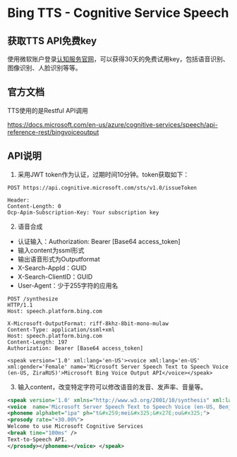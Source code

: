 # Bing TTS - Cognitive Service Speech

## 获取TTS API免费key
使用微软账户登录[认知服务官网](https://azure.microsoft.com/zh-cn/try/cognitive-services/)，可以获得30天的免费试用key，包括语音识别、图像识别、人脸识别等等。

## 官方文档
TTS使用的是Restful API调用

https://docs.microsoft.com/en-us/azure/cognitive-services/speech/api-reference-rest/bingvoiceoutput


## API说明
1. 采用JWT token作为认证，过期时间10分钟。token获取如下：
``` Restful API
POST https://api.cognitive.microsoft.com/sts/v1.0/issueToken
```
```
Header:
Content-Length: 0
Ocp-Apim-Subscription-Key: Your subscription key
```
2. 语音合成
- 认证输入：Authorization: Bearer [Base64 access_token]
- 输入content为ssml形式
- 输出语音形式为Outputformat
- X-Search-AppId：GUID
- X-Search-ClientID：GUID
- User-Agent：少于255字符的应用名
``` 
POST /synthesize
HTTP/1.1
Host: speech.platform.bing.com

X-Microsoft-OutputFormat: riff-8khz-8bit-mono-mulaw
Content-Type: application/ssml+xml
Host: speech.platform.bing.com
Content-Length: 197
Authorization: Bearer [Base64 access_token]

<speak version='1.0' xml:lang='en-US'><voice xml:lang='en-US' xml:gender='Female' name='Microsoft Server Speech Text to Speech Voice (en-US, ZiraRUS)'>Microsoft Bing Voice Output API</voice></speak>
```
3. 输入content，改变特定字符可以修改语音的发音、发声率、音量等。
```XML
<speak version='1.0' xmlns="http://www.w3.org/2001/10/synthesis" xml:lang='en-US'>
<voice  name='Microsoft Server Speech Text to Speech Voice (en-US, BenjaminRUS)'>
<phoneme alphabet="ipa" ph="t&#x259;mei&#x325;&#x27E;ou&#x325;">
<prosody rate="+30.00%">
Welcome to use Microsoft Cognitive Services 
<break time="100ms" /> 
Text-to-Speech API.
</prosody></phoneme></voice> </speak>
```



